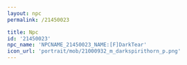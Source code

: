 ```yaml
---
layout: npc
permalink: /21450023

title: Npc
id: '21450023'
npc_name: 'NPCNAME_21450023_NAME:[F]DarkTear'
icon_url: 'portrait/mob/21000932_m_darkspirithorn_p.png'
---
```

